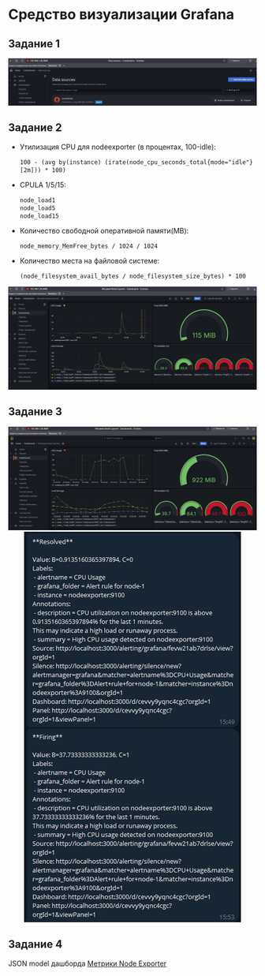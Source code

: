 # Средство визуализации Grafana

## Задание 1

<center>
<img src="img/data-source.JPG">
</center>

## Задание 2

- Утилизация CPU для nodeexporter (в процентах, 100-idle):
    ```promql
    100 - (avg by(instance) (irate(node_cpu_seconds_total{mode="idle"}[2m])) * 100)
    ```

- CPULA 1/5/15:
    ```promql
    node_load1
    node_load5
    node_load15
    ```

- Количество свободной оперативной памяти(MB):
    ```promql
    node_memory_MemFree_bytes / 1024 / 1024
    ```

- Количество места на файловой системе:
    ```promql
    (node_filesystem_avail_bytes / node_filesystem_size_bytes) * 100
    ```
<center>
<img src="img/dashboard.JPG">
</center>

## Задание 3

<center>
<img src="img/dashboard-2.JPG">
</center>

<center>
<img src="img/tg.JPG">
</center>

## Задание 4

JSON model дашборда [Метрики Node Exporter](https://github.com/alex-bel31/monitoring/blob/main/monitor-03-grafana/metricks-node-exporter.json)